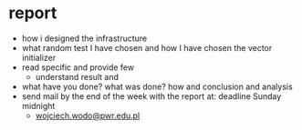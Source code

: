 # report
* how i designed the infrastructure
* what random test I have chosen and how I have chosen the vector initializer
* read specific and provide few
  * understand result and
* what have you done? what was done? how and conclusion and analysis
* send mail by the end of the week with the report at: deadline Sunday midnight
  * wojciech.wodo@pwr.edu.pl
